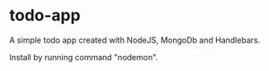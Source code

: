 # todo-app

A simple todo app created with NodeJS, MongoDb and Handlebars.

Install by running command "nodemon".
